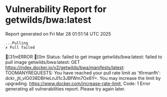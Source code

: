 # Vulnerability Report for getwilds/bwa:latest

Report generated on Fri Mar 28 01:51:14 UTC 2025

    ...Pulling
    ✗ Pull failed
[31mERROR  [0m Status: failed to get image getwilds/bwa:latest: failed to pull image getwilds/bwa:latest: GET https://index.docker.io/v2/getwilds/bwa/manifests/latest: TOOMANYREQUESTS: You have reached your pull rate limit as 'tfirmanfh': dckr_jti_vlG038DBHeLnJI1c3JBfWm7Ox6Y=. You may increase the limit by upgrading. https://www.docker.com/increase-rate-limit, Code: 1 
Error generating all vulnerabilities report. Please try again later.
